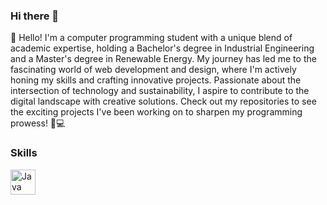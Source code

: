 ### Hi there 👋
👋 Hello! I'm a computer programming student with a unique blend of academic expertise, holding a Bachelor's degree in Industrial Engineering and a Master's degree in Renewable Energy. My journey has led me to the fascinating world of web development and design, where I'm actively honing my skills and crafting innovative projects. Passionate about the intersection of technology and sustainability, I aspire to contribute to the digital landscape with creative solutions. Check out my repositories to see the exciting projects I've been working on to sharpen my programming prowess! 🚀💻

### Skills
<img align="left" alt="Java" width="40px" style="padding-right:10px;" src="https://cdn.jsdelivr.net/gh/devicons/devicon/icons/java/java-original.svg" />
          
<!--
**MuzafferCemAtes/MuzafferCemAtes** is a ✨ _special_ ✨ repository because its `README.md` (this file) appears on your GitHub profile.

Here are some ideas to get you started:

- 🔭 I’m currently working on ...
- 🌱 I’m currently learning ...
- 👯 I’m looking to collaborate on ...
- 🤔 I’m looking for help with ...
- 💬 Ask me about ...
- 📫 How to reach me: ...
- 😄 Pronouns: ...
- ⚡ Fun fact: ...
-->
